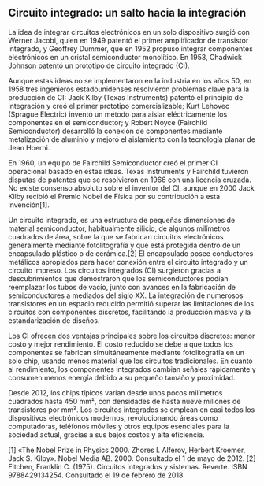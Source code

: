 ## Circuito integrado: un salto hacia la integración
La idea de integrar circuitos electrónicos en un solo dispositivo surgió con Werner Jacobi, quien en 1949 patentó el primer amplificador de transistor integrado, y Geoffrey Dummer, que en 1952 propuso integrar componentes electrónicos en un cristal semiconductor monolítico. En 1953, Chadwick Johnson patentó un prototipo de circuito integrado (CI).

Aunque estas ideas no se implementaron en la industria en los años 50, en 1958 tres ingenieros estadounidenses resolvieron problemas clave para la producción de CI: Jack Kilby (Texas Instruments) patentó el principio de integración y creó el primer prototipo comercializable; Kurt Lehovec (Sprague Electric) inventó un método para aislar eléctricamente los componentes en el semiconductor; y Robert Noyce (Fairchild Semiconductor) desarrolló la conexión de componentes mediante metalización de aluminio y mejoró el aislamiento con la tecnología planar de Jean Hoerni.

En 1960, un equipo de Fairchild Semiconductor creó el primer CI operacional basado en estas ideas. Texas Instruments y Fairchild tuvieron disputas de patentes que se resolvieron en 1966 con una licencia cruzada. No existe consenso absoluto sobre el inventor del CI, aunque en 2000 Jack Kilby recibió el Premio Nobel de Física por su contribución a esta invención[1].

Un circuito integrado, es una estructura de pequeñas dimensiones de material semiconductor, habitualmente silicio, de algunos milímetros cuadrados de área, sobre la que se fabrican circuitos electrónicos generalmente mediante fotolitografía y que está protegida dentro de un encapsulado plástico o de cerámica.[2]​ El encapsulado posee conductores metálicos apropiados para hacer conexión entre el circuito integrado y un circuito impreso.
Los circuitos integrados (CI) surgieron gracias a descubrimientos que demostraron que los semiconductores podían reemplazar los tubos de vacío, junto con avances en la fabricación de semiconductores a mediados del siglo XX. La integración de numerosos transistores en un espacio reducido permitió superar las limitaciones de los circuitos con componentes discretos, facilitando la producción masiva y la estandarización de diseños.

Los CI ofrecen dos ventajas principales sobre los circuitos discretos: menor costo y mejor rendimiento. El costo reducido se debe a que todos los componentes se fabrican simultáneamente mediante fotolitografía en un solo chip, usando menos material que los circuitos tradicionales. En cuanto al rendimiento, los componentes integrados cambian señales rápidamente y consumen menos energía debido a su pequeño tamaño y proximidad.

Desde 2012, los chips típicos varían desde unos pocos milímetros cuadrados hasta 450 mm², con densidades de hasta nueve millones de transistores por mm². Los circuitos integrados se emplean en casi todos los dispositivos electrónicos modernos, revolucionando áreas como computadoras, teléfonos móviles y otros equipos esenciales para la sociedad actual, gracias a sus bajos costos y alta eficiencia.

[1]  «The Nobel Prize in Physics 2000. Zhores I. Alferov, Herbert Kroemer, Jack S. Kilby». Nobel Media AB. 2000. Consultado el 1 de mayo de 2012.
[2]  Fitchen, Franklin C. (1975). Circuitos integrados y sistemas. Reverte. ISBN 9788429134254. Consultado el 19 de febrero de 2018.
